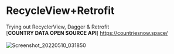 # RecycleView+Retrofit
Trying out RecyclerView, Dagger &amp; Retrofit<br>
[<b>COUNTRY DATA OPEN SOURCE API</b>] https://countriesnow.space/<br><br>
![Screenshot_20220510_031850](https://user-images.githubusercontent.com/49708426/167582891-53701497-575d-4cec-bf79-feaa1560ded8.png)
